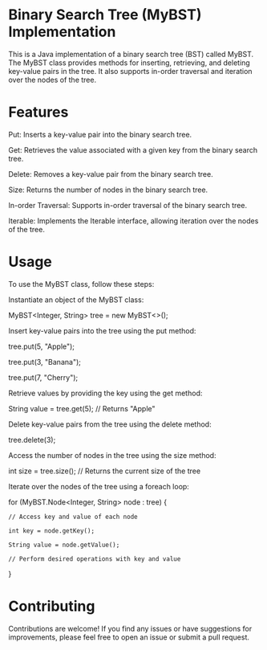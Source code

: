 # Binary Search Tree (MyBST) Implementation
This is a Java implementation of a binary search tree (BST) called MyBST. The MyBST class provides methods for inserting, retrieving, and deleting key-value pairs in the tree. It also supports in-order traversal and iteration over the nodes of the tree.

# Features

Put: Inserts a key-value pair into the binary search tree.

Get: Retrieves the value associated with a given key from the binary search tree.

Delete: Removes a key-value pair from the binary search tree.

Size: Returns the number of nodes in the binary search tree.

In-order Traversal: Supports in-order traversal of the binary search tree.

Iterable: Implements the Iterable interface, allowing iteration over the nodes of the tree.


# Usage

To use the MyBST class, follow these steps:

Instantiate an object of the MyBST class:

MyBST<Integer, String> tree = new MyBST<>();

Insert key-value pairs into the tree using the put method:

tree.put(5, "Apple");

tree.put(3, "Banana");

tree.put(7, "Cherry");

Retrieve values by providing the key using the get method:

String value = tree.get(5); // Returns "Apple"

Delete key-value pairs from the tree using the delete method:

tree.delete(3);

Access the number of nodes in the tree using the size method:

int size = tree.size(); // Returns the current size of the tree

Iterate over the nodes of the tree using a foreach loop:

for (MyBST.Node<Integer, String> node : tree) {

    // Access key and value of each node
    
    int key = node.getKey();
    
    String value = node.getValue();
    
    // Perform desired operations with key and value
    
}

# Contributing

Contributions are welcome! If you find any issues or have suggestions for improvements, please feel free to open an issue or submit a pull request.
